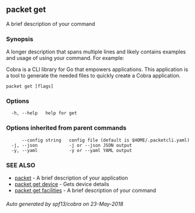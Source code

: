 ## packet get

A brief description of your command

### Synopsis

A longer description that spans multiple lines and likely contains examples
and usage of using your command. For example:

Cobra is a CLI library for Go that empowers applications.
This application is a tool to generate the needed files
to quickly create a Cobra application.

```
packet get [flags]
```

### Options

```
  -h, --help   help for get
```

### Options inherited from parent commands

```
      --config string   config file (default is $HOME/.packetcli.yaml)
  -j, --json            -j or --json JSON output
  -y, --yaml            -y or --yaml YAML output
```

### SEE ALSO

* [packet](packet.md)	 - A brief description of your application
* [packet get device](packet_get_device.md)	 - Gets device details
* [packet get facilities](packet_get_facilities.md)	 - A brief description of your command

###### Auto generated by spf13/cobra on 23-May-2018
